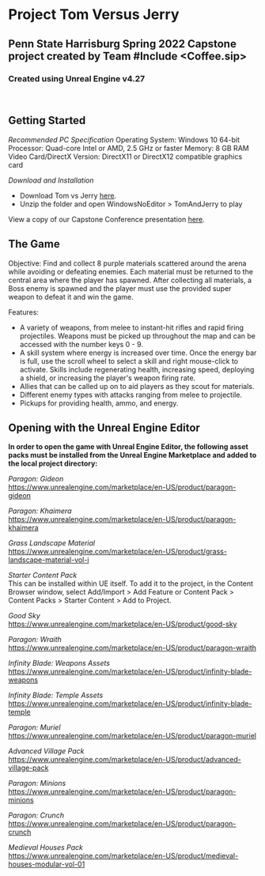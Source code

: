 # Project Tom Versus Jerry

## Penn State Harrisburg Spring 2022 Capstone project created by Team \#Include <Coffee.sip>

### Created using Unreal Engine v4.27
</br>

## Getting Started

*Recommended PC Specification*
Operating System: Windows 10 64-bit
Processor: Quad-core Intel or AMD, 2.5 GHz or faster
Memory: 8 GB RAM
Video Card/DirectX Version: DirectX11 or DirectX12 compatible graphics card

*Download and Installation*
- Download Tom vs Jerry [here](https://drive.google.com/file/d/1zcOSKP17k7PejoM3ePpwwDIz1pXZiGB1/view?usp=sharing).
- Unzip the folder and open WindowsNoEditor > TomAndJerry to play

View a copy of our Capstone Conference presentation [here](https://drive.google.com/file/d/13bNekbD_v6aU2cxg2VK-GUT0YmsbWQUl/view?usp=sharing).

## The Game
Objective: Find and collect 8 purple materials scattered around the arena while avoiding or defeating enemies. Each material must be returned to the central area where the player has spawned. After collecting all materials, a Boss enemy is spawned and the player must use the provided super weapon to defeat it and win the game.

Features:
- A variety of weapons, from melee to instant-hit rifles and rapid firing projectiles. Weapons must be picked up throughout the map and can be accessed with the number keys 0 - 9.
- A skill system where energy is increased over time. Once the energy bar is full, use the scroll wheel to select a skill and right mouse-click to activate. Skills include regenerating health, increasing speed, deploying a shield, or increasing the player's weapon firing rate.
- Allies that can be called up on to aid players as they scout for materials.
- Different enemy types with attacks ranging from melee to projectile.
- Pickups for providing health, ammo, and energy.


## Opening with the Unreal Engine Editor
**In order to open the game with Unreal Engine Editor, the following asset packs must be installed from the Unreal Engine Marketplace and added to the local project directory:**

*Paragon: Gideon*  
https://www.unrealengine.com/marketplace/en-US/product/paragon-gideon

*Paragon: Khaimera*  
https://www.unrealengine.com/marketplace/en-US/product/paragon-khaimera

*Grass Landscape Material*  
https://www.unrealengine.com/marketplace/en-US/product/grass-landscape-material-vol-i

*Starter Content Pack*  
This can be installed within UE itself. To add it to the project, in the Content Browser window, select Add/Import > Add Feature or Content Pack > Content Packs > Starter Content > Add to Project.

*Good Sky*  
https://www.unrealengine.com/marketplace/en-US/product/good-sky

*Paragon: Wraith*  
https://www.unrealengine.com/marketplace/en-US/product/paragon-wraith

*Infinity Blade: Weapons Assets*  
https://www.unrealengine.com/marketplace/en-US/product/infinity-blade-weapons

*Infinity Blade: Temple Assets*  
https://www.unrealengine.com/marketplace/en-US/product/infinity-blade-temple

*Paragon: Muriel*  
https://www.unrealengine.com/marketplace/en-US/product/paragon-muriel

*Advanced Village Pack*  
https://www.unrealengine.com/marketplace/en-US/product/advanced-village-pack

*Paragon: Minions*  
https://www.unrealengine.com/marketplace/en-US/product/paragon-minions

*Paragon: Crunch*  
https://www.unrealengine.com/marketplace/en-US/product/paragon-crunch

*Medieval Houses Pack*  
https://www.unrealengine.com/marketplace/en-US/product/medieval-houses-modular-vol-01

